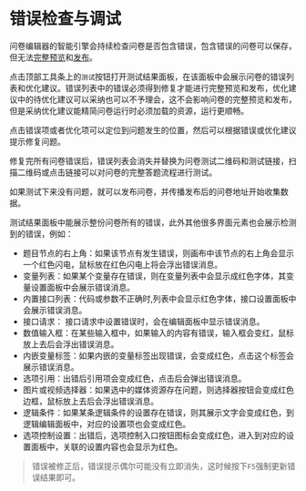```index

```

```tag

```

```summary

```
# 错误检查与调试

问卷编辑器的智能引擎会持续检查问卷是否包含错误，包含错误的问卷可以保存，但无法[完整预览](../preview/full.md)和[发布](./quick-publish.md)。

点击顶部工具条上的`测试`按钮打开测试结果面板，在该面板中会展示问卷的错误列表和优化建议。错误列表中的错误必须得到修复才能进行完整预览和发布，优化建议中的待优化建议可以采纳也可以不予理会，这不会影响问卷的完整预览和发布，但是采纳优化建议能精简问卷运行时必须加载的资源，运行更顺畅。

点击错误项或者优化项可以定位到问题发生的位置，然后可以根据错误或优化建议提示修复问题。

修复完所有问卷错误后，错误列表会消失并替换为问卷测试二维码和测试链接，扫描二维码或点击链接可以对问卷的完整答题流程进行测试。

如果测试下来没有问题，就可以发布问卷，并传播发布后的问卷地址开始收集数据。

测试结果面板中能展示整份问卷所有的错误，此外其他很多界面元素也会展示检测到的错误，例如：
+ 题目节点的右上角：如果该节点有发生错误，则画布中该节点的右上角会显示一个红色闪电，鼠标放在红色闪电上将会浮出错误消息。
+ 变量列表：如果某个变量存在错误，则在变量列表中会显示成红色字体，其变量设置面板中会展示错误消息。
+ 内置接口列表：代码或参数不正确时,列表中会显示红色字体，接口设置面板中会展示错误消息。
+ 接口请求： 接口请求中设置错误时，会在编辑面板中显示错误消息。
+ 数值输入框：在某些输入框中，如果输入的内容有错误，输入框会变红，鼠标放上去后会浮出错误消息。
+ 内嵌变量标签：如果内嵌的变量标签出现错误，会变成红色，点击这个标签会展示错误消息。
+ 选项引用：出错后引用项会变成红色，点击后会弹出错误消息。
+ 图片或视频选择器：如果选中的媒体资源存在问题，则选择器按钮会变成红色边框，鼠标放上去后会浮出错误消息。
+ 逻辑条件：如果某条逻辑条件的设置存在错误，则其展示文字会变成红色，到逻辑编辑面板中，对应的设置项也会变成红色。
+ 选项控制设置：出错后，选项控制入口按钮图标会变成红色，进入到对应的设置面板中，关联的设置内容也会显示为红色。

> 错误被修正后，错误提示偶尔可能没有立即消失，这时候按下`F5`强制更新错误结果即可。
